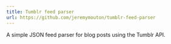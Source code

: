 ```yaml
---
title: Tumblr feed parser
url: https://github.com/jeremymouton/tumblr-feed-parser
---
```


A simple JSON feed parser for blog posts using the Tumblr API.
